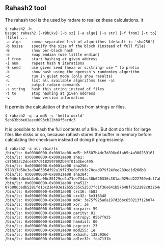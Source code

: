 ## Rahash2 tool

The rahash tool is the used by radare to realize these calculations. It

    $ rahash2 -h
    Usage: rahash2 [-rBhLkv] [-b sz] [-a algo] [-s str] [-f from] [-t to] [file] ...
    -a algo     comma separated list of algorithms (default is 'sha256')
    -b bsize    specify the size of the block (instead of full file)
    -B          show per-block hash
    -e          swap endian (use little endian)
    -f from     start hashing at given address
    -i num      repeat hash N iterations
    -S seed     use given seed (hexa or s:string) use ^ to prefix
    -k          show hash using the openssh's randomkey algorithm
    -q          run in quiet mode (only show results)
    -L          list all available algorithms (see -a)
    -r          output radare commands
    -s string   hash this string instead of files
    -t to       stop hashing at given address
    -v          show version information

It permits the calculation of the hashes from strings or files.

    $ rahash2 -q -a md5 -s 'hello world'
    5eb63bbbe01eeed093cb22bb8f5acdc3

It is possible to hash the full contents of a file . But dont do this for large files like disks or so, because rahash stores the buffer in memory before calculating the checksum instead of doing it progressively.

    $ rahash2 -a all /bin/ls
    /bin/ls: 0x00000000-0x0001ae08 md5: b5607b4dc7d896c0fab5c4a308239161
    /bin/ls: 0x00000000-0x0001ae08 sha1: c8f5032c2dce807c9182597082b94f01a3bec495
    /bin/ls: 0x00000000-0x0001ae08 sha256: 978317d58e3ed046305df92a19f7d3e0bfcb3c70cad979f24fee289ed1d266b0
    /bin/ls: 0x00000000-0x0001ae08 sha384: 9e946efdbebb4e0ca00c86129ce2a71ee734ac30b620336c381aa929dd222709e4cf7a800b25fbc7d06fe3b184933845
    /bin/ls: 0x00000000-0x0001ae08 sha512: 076806cedb5281fd15c21e493e12655c55c52537fc1f36e641b57648f7512282c03264cf5402b1b15cf03a20c9a60edfd2b4f76d4905fcec777c297d3134f41f
    /bin/ls: 0x00000000-0x0001ae08 crc16: 4b83
    /bin/ls: 0x00000000-0x0001ae08 crc32: 6e316348
    /bin/ls: 0x00000000-0x0001ae08 md4: 3a75f925a6a197d26bc650213f12b074
    /bin/ls: 0x00000000-0x0001ae08 xor: 3e
    /bin/ls: 0x00000000-0x0001ae08 xorpair: 59
    /bin/ls: 0x00000000-0x0001ae08 parity: 01
    /bin/ls: 0x00000000-0x0001ae08 entropy: 0567f925
    /bin/ls: 0x00000000-0x0001ae08 hamdist: 00
    /bin/ls: 0x00000000-0x0001ae08 pcprint: 23
    /bin/ls: 0x00000000-0x0001ae08 mod255: 1e
    /bin/ls: 0x00000000-0x0001ae08 xxhash: 138c936d
    /bin/ls: 0x00000000-0x0001ae08 adler32: fca7131b
